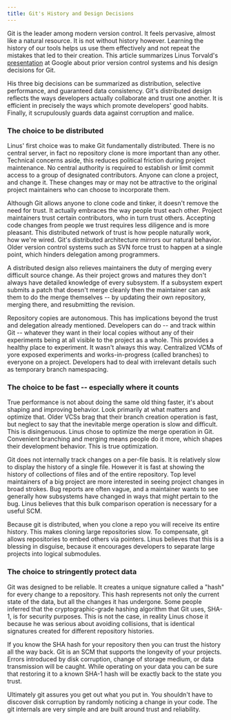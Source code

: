 ```yaml
---
title: Git's History and Design Decisions
---
```


Git is the leader among modern version control. It feels pervasive,
almost like a natural resource. It is not without history however.
Learning the history of our tools helps us use them effectively and
not repeat the mistakes that led to their creation. This article
summarizes Linus Torvald's
[presentation](http://www.youtube.com/watch?v=4XpnKHJAok8) at Google
about prior version control systems and his design decisions for
Git.

His three big decisions can be summarized as distribution, selective
performance, and guaranteed data consistency. Git's distributed
design reflects the ways developers actually collaborate and trust
one another. It is efficient in precisely the ways which promote
developers' good habits. Finally, it scrupulously guards data against
corruption and malice.

### The choice to be distributed

Linus' first choice was to make Git fundamentally distributed. There
is no central server, in fact no repository clone is more important
than any other. Technical concerns aside, this reduces political
friction during project maintenance. No central authority is required
to establish or limit commit access to a group of designated
contributors. Anyone can clone a project, and change it. These
changes may or may not be attractive to the original project
maintainers who can choose to incorporate them.

Although Git allows anyone to clone code and tinker, it doesn't
remove the need for trust. It actually embraces the way people trust
each other. Project maintainers trust certain contributors, who in
turn trust others. Accepting code changes from people we trust
requires less diligence and is more pleasant. This distributed
network of trust is how people naturally work, how we're wired.
Git's distributed architecture mirrors our natural behavior. Older
version control systems such as SVN force trust to happen at a
single point, which hinders delegation among programmers.

A distributed design also relieves maintainers the duty of merging
every difficult source change. As their project grows and matures
they don't always have detailed knowledge of every subsystem. If a
subsystem expert submits a patch that doesn't merge cleanly then
the maintainer can ask them to do the merge themselves -- by updating
their own repository, merging there, and resubmitting the revision.

Repository copies are autonomous. This has implications beyond the
trust and delegation already mentioned. Developers can do -- and
track within Git -- whatever they want in their local copies without
any of their experiments being at all visible to the project as a
whole. This provides a healthy place to experiment. It wasn't always
this way. Centralized VCMs of yore exposed experiments and
works-in-progress (called branches) to everyone on a project.
Developers had to deal with irrelevant details such as temporary
branch namespacing.

### The choice to be fast -- especially where it counts

True performance is not about doing the same old thing faster, it's
about shaping and improving behavior. Look primarily at what matters
and optimize that. Older VCSs brag that their branch creation
operation is fast, but neglect to say that the inevitable merge
operation is slow and difficult. This is disingenuous. Linus chose
to optimize the merge operation in Git. Convenient branching and
merging means people do it more, which shapes their development
behavior. This is true optimization.

Git does not internally track changes on a per-file basis. It is
relatively slow to display the history of a single file. However
it is fast at showing the history of collections of files and of
the entire repository. Top level maintainers of a big project are
more interested in seeing project changes in broad strokes. Bug
reports are often vague, and a maintainer wants to see generally
how subsystems have changed in ways that might pertain to the bug.
Linus believes that this bulk comparison operation is necessary for
a useful SCM.

Because git is distributed, when you clone a repo you will receive
its entire history. This makes cloning large repositories slow. To
compensate, git allows repositories to embed others via pointers.
Linus believes that this is a blessing in disguise, because it
encourages developers to separate large projects into logical
submodules.

### The choice to stringently protect data

Git was designed to be reliable. It creates a unique signature
called a "hash" for every change to a repository. This hash represents
not only the current state of the data, but all the changes it has
undergone. Some people inferred that the cryptographic-grade hashing
algorithm that Git uses, SHA-1, is for security purposes. This is
not the case, in reality Linus chose it because he was serious about
avoiding collisions, that is identical signatures created for
different repository histories.

If you know the SHA hash for your repository then you can trust the
history all the way back. Git is an SCM that supports the longevity
of your projects. Errors introduced by disk corruption, change of
storage medium, or data transmission will be caught. While operating
on your data you can be sure that restoring it to a known SHA-1
hash will be exactly back to the state you trust.

Ultimately git assures you get out what you put in. You shouldn't
have to discover disk corruption by randomly noticing a change in
your code. The git internals are very simple and are built around
trust and reliability.
